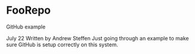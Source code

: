 # FooRepo
GitHub example

July 22
Written by Andrew Steffen
Just going through an example to make sure GitHub is setup correctly on this system.

